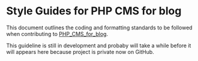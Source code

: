 # Style Guides for PHP CMS for blog

This document outlines the coding and formatting standards to be followed when contributing to [PHP_CMS_for_blog](https://github.com/Dominik-developer/PHP_CMS_for_blog).

This guideline is still in development and probaby will take a while before it will appears here because project is private now on GitHub. 

<!--
## Table of Contents

- [General Guidelines](#general-guidelines)
- [Code Formatting](#code-formatting)
- [File Naming Conventions](#file-naming-conventions)
- [Commenting Standards](#commenting-standards)
- [Commit Message Guidelines](#commit-message-guidelines)

---

## General Guidelines

- Write clean, readable, and maintainable code.
- Avoid hardcoding values; use constants or configuration files instead.
- Ensure compatibility with the project's supported environments (e.g., browsers, frameworks, or runtimes).
- Test your code thoroughly before submitting.

---

## Code Formatting

### Indentation

- Use **2 spaces** for indentation.
- Avoid mixing tabs and spaces.

### Line Length

- Limit lines to **80-100 characters** when possible.

### Braces and Blocks

- Use braces for all control structures, even for single-line blocks.
  ```javascript
  // Good
  if (condition) {
      doSomething();
  }

  // Bad
  if (condition) doSomething();
-->
